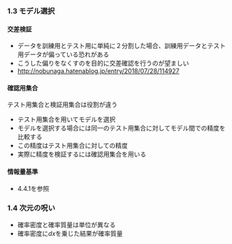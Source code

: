 ### 1.3 モデル選択

#### 交差検証
* データを訓練用とテスト用に単純に２分割した場合、訓練用データとテスト用データが偏っている恐れがある
* こうした偏りをなくすのを目的に交差確認を行うのが望ましい
* http://nobunaga.hatenablog.jp/entry/2018/07/28/114927

#### 確認用集合
テスト用集合と検証用集合は役割が違う
* テスト用集合を用いてモデルを選択
* モデルを選択する場合には同一のテスト用集合に対してモデル間での精度を比較する
* この精度はテスト用集合に対しての精度
* 実際に精度を検証するには確認用集合を用いる

#### 情報量基準
* 4.4.1を参照

### 1.4 次元の呪い
* 確率密度と確率質量は単位が異なる
* 確率密度に*dx*を乗じた結果が確率質量
